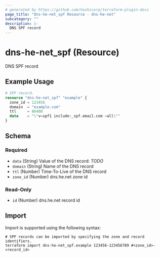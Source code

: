 ```yaml
---
# generated by https://github.com/hashicorp/terraform-plugin-docs
page_title: "dns-he-net_spf Resource - dns-he-net"
subcategory: ""
description: |-
  DNS SPF record
---
```


# dns-he-net_spf (Resource)

DNS SPF record

## Example Usage

```terraform
# SPF record.
resource "dns-he-net_spf" "example" {
  zone_id = 123456
  domain  = "example.com"
  ttl     = 86400
  data    = "\"v=spf1 include:_spf.email.com ~all\""
}
```

<!-- schema generated by tfplugindocs -->
## Schema

### Required

- `data` (String) Value of the DNS record: *TODO*
- `domain` (String) Name of the DNS record
- `ttl` (Number) Time-To-Live of the DNS record
- `zone_id` (Number) dns.he.net zone id

### Read-Only

- `id` (Number) dns.he.net record id

## Import

Import is supported using the following syntax:

```shell
# SPF records can be imported by specifying the zone and record identifiers.
terraform import dns-he-net_spf.example 123456-123456789 #<zone_id>-<record_id>
```
